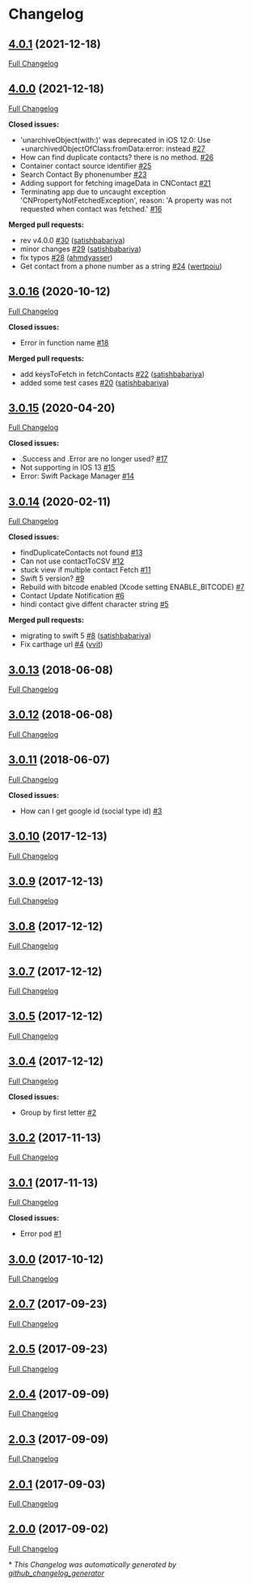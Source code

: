 # Changelog

## [4.0.1](https://github.com/SwiftyContacts/SwiftyContacts/tree/4.0.1) (2021-12-18)

[Full Changelog](https://github.com/SwiftyContacts/SwiftyContacts/compare/4.0.0...4.0.1)

## [4.0.0](https://github.com/SwiftyContacts/SwiftyContacts/tree/4.0.0) (2021-12-18)

[Full Changelog](https://github.com/SwiftyContacts/SwiftyContacts/compare/3.0.16...4.0.0)

**Closed issues:**

- 'unarchiveObject\(with:\)' was deprecated in iOS 12.0: Use +unarchivedObjectOfClass:fromData:error: instead [\#27](https://github.com/SwiftyContacts/SwiftyContacts/issues/27)
- How can find duplicate contacts? there is no method.  [\#26](https://github.com/SwiftyContacts/SwiftyContacts/issues/26)
- Container contact source identifier [\#25](https://github.com/SwiftyContacts/SwiftyContacts/issues/25)
- Search Contact By phonenumber [\#23](https://github.com/SwiftyContacts/SwiftyContacts/issues/23)
- Adding support for fetching imageData in CNContact [\#21](https://github.com/SwiftyContacts/SwiftyContacts/issues/21)
- Terminating app due to uncaught exception 'CNPropertyNotFetchedException', reason: 'A property was not requested when contact was fetched.' [\#16](https://github.com/SwiftyContacts/SwiftyContacts/issues/16)

**Merged pull requests:**

- rev v4.0.0 [\#30](https://github.com/SwiftyContacts/SwiftyContacts/pull/30) ([satishbabariya](https://github.com/satishbabariya))
- minor changes [\#29](https://github.com/SwiftyContacts/SwiftyContacts/pull/29) ([satishbabariya](https://github.com/satishbabariya))
- fix typos [\#28](https://github.com/SwiftyContacts/SwiftyContacts/pull/28) ([ahmdyasser](https://github.com/ahmdyasser))
- Get contact from a phone number as a string [\#24](https://github.com/SwiftyContacts/SwiftyContacts/pull/24) ([wertpoiu](https://github.com/wertpoiu))

## [3.0.16](https://github.com/SwiftyContacts/SwiftyContacts/tree/3.0.16) (2020-10-12)

[Full Changelog](https://github.com/SwiftyContacts/SwiftyContacts/compare/3.0.15...3.0.16)

**Closed issues:**

- Error in function name [\#18](https://github.com/SwiftyContacts/SwiftyContacts/issues/18)

**Merged pull requests:**

- add keysToFetch in fetchContacts [\#22](https://github.com/SwiftyContacts/SwiftyContacts/pull/22) ([satishbabariya](https://github.com/satishbabariya))
- added some test cases [\#20](https://github.com/SwiftyContacts/SwiftyContacts/pull/20) ([satishbabariya](https://github.com/satishbabariya))

## [3.0.15](https://github.com/SwiftyContacts/SwiftyContacts/tree/3.0.15) (2020-04-20)

[Full Changelog](https://github.com/SwiftyContacts/SwiftyContacts/compare/3.0.14...3.0.15)

**Closed issues:**

- .Success and .Error are no longer used? [\#17](https://github.com/SwiftyContacts/SwiftyContacts/issues/17)
- Not supporting in IOS 13 [\#15](https://github.com/SwiftyContacts/SwiftyContacts/issues/15)
- Error: Swift Package Manager [\#14](https://github.com/SwiftyContacts/SwiftyContacts/issues/14)

## [3.0.14](https://github.com/SwiftyContacts/SwiftyContacts/tree/3.0.14) (2020-02-11)

[Full Changelog](https://github.com/SwiftyContacts/SwiftyContacts/compare/3.0.13...3.0.14)

**Closed issues:**

- findDuplicateContacts not found [\#13](https://github.com/SwiftyContacts/SwiftyContacts/issues/13)
- Can not use contactToCSV [\#12](https://github.com/SwiftyContacts/SwiftyContacts/issues/12)
- stuck view if multiple contact Fetch [\#11](https://github.com/SwiftyContacts/SwiftyContacts/issues/11)
- Swift 5 version? [\#9](https://github.com/SwiftyContacts/SwiftyContacts/issues/9)
- Rebuild with bitcode enabled \(Xcode setting ENABLE\_BITCODE\) [\#7](https://github.com/SwiftyContacts/SwiftyContacts/issues/7)
- Contact Update Notification [\#6](https://github.com/SwiftyContacts/SwiftyContacts/issues/6)
- hindi contact give diffent character string [\#5](https://github.com/SwiftyContacts/SwiftyContacts/issues/5)

**Merged pull requests:**

- migrating to swift 5 [\#8](https://github.com/SwiftyContacts/SwiftyContacts/pull/8) ([satishbabariya](https://github.com/satishbabariya))
- Fix carthage url [\#4](https://github.com/SwiftyContacts/SwiftyContacts/pull/4) ([vvit](https://github.com/vvit))

## [3.0.13](https://github.com/SwiftyContacts/SwiftyContacts/tree/3.0.13) (2018-06-08)

[Full Changelog](https://github.com/SwiftyContacts/SwiftyContacts/compare/3.0.12...3.0.13)

## [3.0.12](https://github.com/SwiftyContacts/SwiftyContacts/tree/3.0.12) (2018-06-08)

[Full Changelog](https://github.com/SwiftyContacts/SwiftyContacts/compare/3.0.11...3.0.12)

## [3.0.11](https://github.com/SwiftyContacts/SwiftyContacts/tree/3.0.11) (2018-06-07)

[Full Changelog](https://github.com/SwiftyContacts/SwiftyContacts/compare/3.0.10...3.0.11)

**Closed issues:**

- How can I get google id \(social type id\) [\#3](https://github.com/SwiftyContacts/SwiftyContacts/issues/3)

## [3.0.10](https://github.com/SwiftyContacts/SwiftyContacts/tree/3.0.10) (2017-12-13)

[Full Changelog](https://github.com/SwiftyContacts/SwiftyContacts/compare/3.0.9...3.0.10)

## [3.0.9](https://github.com/SwiftyContacts/SwiftyContacts/tree/3.0.9) (2017-12-13)

[Full Changelog](https://github.com/SwiftyContacts/SwiftyContacts/compare/3.0.8...3.0.9)

## [3.0.8](https://github.com/SwiftyContacts/SwiftyContacts/tree/3.0.8) (2017-12-12)

[Full Changelog](https://github.com/SwiftyContacts/SwiftyContacts/compare/3.0.7...3.0.8)

## [3.0.7](https://github.com/SwiftyContacts/SwiftyContacts/tree/3.0.7) (2017-12-12)

[Full Changelog](https://github.com/SwiftyContacts/SwiftyContacts/compare/3.0.5...3.0.7)

## [3.0.5](https://github.com/SwiftyContacts/SwiftyContacts/tree/3.0.5) (2017-12-12)

[Full Changelog](https://github.com/SwiftyContacts/SwiftyContacts/compare/3.0.4...3.0.5)

## [3.0.4](https://github.com/SwiftyContacts/SwiftyContacts/tree/3.0.4) (2017-12-12)

[Full Changelog](https://github.com/SwiftyContacts/SwiftyContacts/compare/3.0.2...3.0.4)

**Closed issues:**

- Group by first letter [\#2](https://github.com/SwiftyContacts/SwiftyContacts/issues/2)

## [3.0.2](https://github.com/SwiftyContacts/SwiftyContacts/tree/3.0.2) (2017-11-13)

[Full Changelog](https://github.com/SwiftyContacts/SwiftyContacts/compare/3.0.1...3.0.2)

## [3.0.1](https://github.com/SwiftyContacts/SwiftyContacts/tree/3.0.1) (2017-11-13)

[Full Changelog](https://github.com/SwiftyContacts/SwiftyContacts/compare/3.0.0...3.0.1)

**Closed issues:**

- Error pod [\#1](https://github.com/SwiftyContacts/SwiftyContacts/issues/1)

## [3.0.0](https://github.com/SwiftyContacts/SwiftyContacts/tree/3.0.0) (2017-10-12)

[Full Changelog](https://github.com/SwiftyContacts/SwiftyContacts/compare/2.0.7...3.0.0)

## [2.0.7](https://github.com/SwiftyContacts/SwiftyContacts/tree/2.0.7) (2017-09-23)

[Full Changelog](https://github.com/SwiftyContacts/SwiftyContacts/compare/2.0.5...2.0.7)

## [2.0.5](https://github.com/SwiftyContacts/SwiftyContacts/tree/2.0.5) (2017-09-23)

[Full Changelog](https://github.com/SwiftyContacts/SwiftyContacts/compare/2.0.4...2.0.5)

## [2.0.4](https://github.com/SwiftyContacts/SwiftyContacts/tree/2.0.4) (2017-09-09)

[Full Changelog](https://github.com/SwiftyContacts/SwiftyContacts/compare/2.0.3...2.0.4)

## [2.0.3](https://github.com/SwiftyContacts/SwiftyContacts/tree/2.0.3) (2017-09-09)

[Full Changelog](https://github.com/SwiftyContacts/SwiftyContacts/compare/2.0.1...2.0.3)

## [2.0.1](https://github.com/SwiftyContacts/SwiftyContacts/tree/2.0.1) (2017-09-03)

[Full Changelog](https://github.com/SwiftyContacts/SwiftyContacts/compare/2.0.0...2.0.1)

## [2.0.0](https://github.com/SwiftyContacts/SwiftyContacts/tree/2.0.0) (2017-09-02)

[Full Changelog](https://github.com/SwiftyContacts/SwiftyContacts/compare/d84176b5b107674f2467a3658194ced284ff995c...2.0.0)



\* *This Changelog was automatically generated by [github_changelog_generator](https://github.com/github-changelog-generator/github-changelog-generator)*
